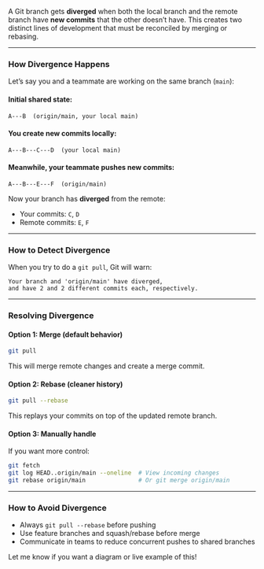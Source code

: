 A Git branch gets **diverged** when both the local branch and the remote branch have **new commits** that the other doesn’t have. This creates two distinct lines of development that must be reconciled by merging or rebasing.

---

### **How Divergence Happens**

Let’s say you and a teammate are working on the same branch (`main`):

#### Initial shared state:
```
A---B  (origin/main, your local main)
```

#### You create new commits locally:
```
A---B---C---D  (your local main)
```

#### Meanwhile, your teammate pushes new commits:
```
A---B---E---F  (origin/main)
```

Now your branch has **diverged** from the remote:
- Your commits: `C`, `D`
- Remote commits: `E`, `F`

---

### **How to Detect Divergence**
When you try to do a `git pull`, Git will warn:
```
Your branch and 'origin/main' have diverged,
and have 2 and 2 different commits each, respectively.
```

---

### **Resolving Divergence**

#### Option 1: Merge (default behavior)
```bash
git pull
```
This will merge remote changes and create a merge commit.

#### Option 2: Rebase (cleaner history)
```bash
git pull --rebase
```
This replays your commits on top of the updated remote branch.

#### Option 3: Manually handle
If you want more control:
```bash
git fetch
git log HEAD..origin/main --oneline  # View incoming changes
git rebase origin/main               # Or git merge origin/main
```

---

### **How to Avoid Divergence**
- Always `git pull --rebase` before pushing
- Use feature branches and squash/rebase before merge
- Communicate in teams to reduce concurrent pushes to shared branches

Let me know if you want a diagram or live example of this!